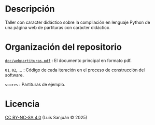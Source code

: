 # Descripción

Taller con caracter didáctico sobre la compilación en lenguaje Python de
una página web de partituras con carácter didáctico.

# Organización del repositorio

[`doc/webpartituras.pdf`](doc/webpartituras.pdf)
: El documento principal en formato pdf.

`01`, `02`, ...
: Código de cada iteración en el proceso de construcción del software.

`scores`
: Partituras de ejemplo.

# Licencia

[CC BY-NC-SA 4.0](https://creativecommons.org/licenses/by-nc-sa/4.0/) (Luis
Sanjuán © 2025)

